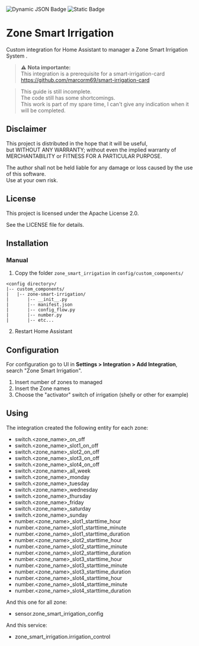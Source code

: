 ![Dynamic JSON Badge](https://img.shields.io/badge/dynamic/json?url=https%3A%2F%2Fraw.githubusercontent.com%2Fmarcorm69%2Fzone-smart-irrigation%2Frefs%2Fheads%2Fmain%2Fmanifest.json&query=%24.version&label=version&style=for-the-badge) ![Static Badge](https://img.shields.io/badge/license-Apache%20License%202.0-green?style=for-the-badge&logo=opensourceinitiative&logoColor=%23ffffff)



# Zone Smart Irrigation

Custom integration for Home Assistant to manager a Zone Smart Irrigation System .

> ⚠️ **Nota importante:**  
> This integration is a prerequisite for a smart-irrigation-card 
> https://github.com/marcorm69/smart-irrigation-card


> This guide is still incomplete.  
> The code still has some shortcomings.  
> This work is part of my spare time, I can't give any indication when it will be completed.  

## Disclaimer

This project is distributed in the hope that it will be useful,  
but WITHOUT ANY WARRANTY; without even the implied warranty of  
MERCHANTABILITY or FITNESS FOR A PARTICULAR PURPOSE.  

The author shall not be held liable for any damage or loss caused by the use of this software.  
Use at your own risk.


## License

This project is licensed under the Apache License 2.0.

See the LICENSE file for details.


## Installation

### Manual

1. Copy the folder `zone_smart_irrigation` in `config/custom_components/`
```
<config directory>/
|-- custom_components/
|   |-- zone-smart-irrigation/
|       |-- __init__.py
|       |-- manifest.json
|       |-- config_flow.py
|       |-- number.py
|       |-- etc...
```
2. Restart Home Assistant


## Configuration

For configuration go to UI in **Settings > Integration > Add Integration**, search "Zone Smart Irrigation".

1. Insert number of zones to managed
2. Insert the Zone names
3. Choose the "activator" switch of irrigation (shelly or other for example)

## Using

The integration created the following entity for each zone:
- switch.<zone_name>_on_off
- switch.<zone_name>_slot1_on_off
- switch.<zone_name>_slot2_on_off
- switch.<zone_name>_slot3_on_off
- switch.<zone_name>_slot4_on_off
- switch.<zone_name>_all_week
- switch.<zone_name>_monday
- switch.<zone_name>_tuesday
- switch.<zone_name>_wednesday
- switch.<zone_name>_thursday
- switch.<zone_name>_friday
- switch.<zone_name>_saturday
- switch.<zone_name>_sunday
- number.<zone_name>_slot1_starttime_hour
- number.<zone_name>_slot1_starttime_minute
- number.<zone_name>_slot1_starttime_duration
- number.<zone_name>_slot2_starttime_hour
- number.<zone_name>_slot2_starttime_minute
- number.<zone_name>_slot2_starttime_duration
- number.<zone_name>_slot3_starttime_hour
- number.<zone_name>_slot3_starttime_minute
- number.<zone_name>_slot3_starttime_duration
- number.<zone_name>_slot4_starttime_hour
- number.<zone_name>_slot4_starttime_minute
- number.<zone_name>_slot4_starttime_duration

And this one for all zone:
- sensor.zone_smart_irrigation_config

And this service:
- zone_smart_irrigation.irrigation_control